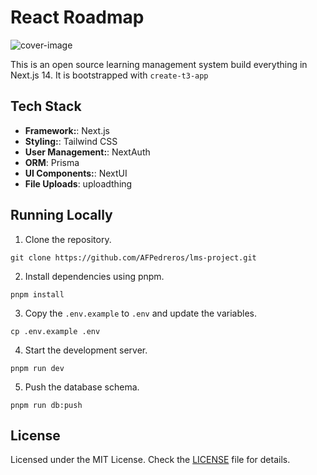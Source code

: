 # React Roadmap

![cover-image](https://lms-project-flax.vercel.app/cover.png)

This is an open source learning management system build everything in Next.js 14. It is bootstrapped with `create-t3-app`

## Tech Stack

- **Framework:**: Next.js
- **Styling:**: Tailwind CSS
- **User Management:**: NextAuth
- **ORM**: Prisma
- **UI Components:**: NextUI
- **File Uploads**: uploadthing

## Running Locally

1. Clone the repository.
```
git clone https://github.com/AFPedreros/lms-project.git
```
2. Install dependencies using pnpm.
```
pnpm install
```
3. Copy the `.env.example` to `.env` and update the variables.
```
cp .env.example .env
```
4. Start the development server.
```
pnpm run dev
```
5. Push the database schema.
```
pnpm run db:push
```

## License
Licensed under the MIT License. Check the [LICENSE](https://github.com/AFPedreros/lms-project/blob/main/LICENSE.md) file for details.